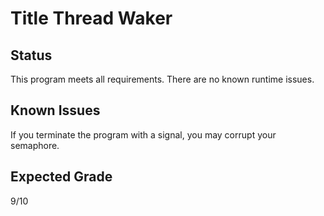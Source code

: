 # Title Thread Waker
## Status 
This program meets all requirements. There are no known runtime issues.
## Known Issues
If you terminate the program with a signal, you may corrupt your semaphore.
## Expected Grade
9/10
